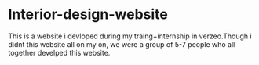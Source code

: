 # Interior-design-website
This is a website i devloped during my traing+internship in verzeo.Though i didnt this website all on my on, 
we were a group of 5-7 people who all together develped this website.
